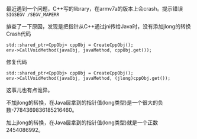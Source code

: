 最近遇到一个问题，C++写的library，在armv7a的版本上会crash。提示错误`SIGSEGV /SEGV_MAPERR`

排查了一下原因，发现是把指针从C++通过jni传给Java时，没有添加jlong的转换
Crash代码
```
std::shared_ptr<CppObj> cppObj = CreateCppObj();
env->CallVoidMethod(javaObj, javaMethod, cppObj.get());
```

修复代码
```
std::shared_ptr<CppObj> cppObj = CreateCppObj();
env->CallVoidMethod(javaObj, javaMethod, (jlong)cppObj.get());
```

这事儿也有点诡异。

不加jlong的转换，在Java层拿到的指针值(long类型)是一个很大的负数-7784369836185216460。

加上jlong的转换，在Java层拿到的指针值(long类型)就是一个正数2454086992。
